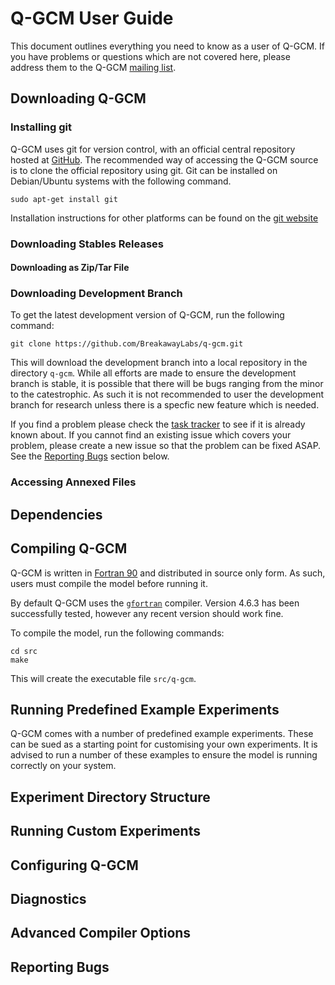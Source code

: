 # Q-GCM User Guide

This document outlines everything you need to know as a user of Q-GCM.
If you have problems or questions which are not covered here, please address them to the Q-GCM [mailing list](https://groups.google.com/forum/#!forum/q-gcm-users).

## Downloading Q-GCM

### Installing git

Q-GCM uses git for version control, with an official central repository hosted at [GitHub](https://github.com/BreakawayLabs/q-gcm).
The recommended way of accessing the Q-GCM source is to clone the official repository using git.
Git can be installed on Debian/Ubuntu systems with the following command.

    sudo apt-get install git

Installation instructions for other platforms can be found on the [git website](http://git-scm.com/)

### Downloading Stables Releases

#### Downloading as Zip/Tar File

### Downloading Development Branch

To get the latest development version of Q-GCM, run the following command:

    git clone https://github.com/BreakawayLabs/q-gcm.git

This will download the development branch into a local repository in the directory `q-gcm`.
While all efforts are made to ensure the development branch is stable, it is possible that there will be bugs ranging from the minor to the catestrophic.
As such it is not recommended to user the development branch for research unless there is a specfic new feature which is needed.

If you find a problem please check the [task tracker](http://qgcm.breakawaylabs.com.au/youtrack) to see if it is already known about.
If you cannot find an existing issue which covers your problem, please create a new issue so that the problem can be fixed ASAP.
See the [Reporting Bugs](#bugs) section below.

### Accessing Annexed Files

## Dependencies

## Compiling Q-GCM

Q-GCM is written in [Fortran 90](http://en.wikipedia.org/wiki/Fortran#Fortran_90) and distributed in source only form. As such, users must compile the model before running it.

By default Q-GCM uses the [`gfortran`](http://gcc.gnu.org/wiki/GFortran) compiler. Version 4.6.3 has been successfully tested, however any recent version should work fine.

To compile the model, run the following commands:

    cd src
    make

This will create the executable file `src/q-gcm`.

## Running Predefined Example Experiments

Q-GCM comes with a number of predefined example experiments.
These can be sued as a starting point for customising your own experiments.
It is advised to run a number of these examples to ensure the model is running correctly on your system.

## Experiment Directory Structure

## Running Custom Experiments

## Configuring Q-GCM

## Diagnostics

## Advanced Compiler Options

## <a id="bugs"></a>Reporting Bugs